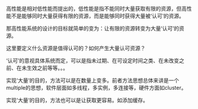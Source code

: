 <!---
markmeta_author: wongoo
markmeta_date: 2012-03-08 17:13:02
slug: what-is-high-performance
markmeta_title: 高性能系统思考－－何为高性能
wordpress_id: 228
markmeta_categories: Inspiration
markmeta_tags: high-performance,高性能
-->


高性能是相对低性能而提出的，低性能是指不能同时大量获取有限的资源，但高性能不是能够同时大量获得有限的资源，而是能够同时获得大量被‘认可’的资源。

那高性能系统的设计的目标就简单的变为：让有限的资源转变为大量‘认可’的资源。

这里要定义什么资源是值得认可的？如何产生大量认可资源？ 

‘认可’的意视具体系统而定，可以是指未过期、在可设定时间之类、在未改变之前、在未生效之前等等。。。

实现‘大量’的目的，方法可以是在数量上变多。前者方法思想总体来讲是一个multiple的思想，软件层面如多线程，多实例，多连接等，硬件方面如cluster。 

实现‘大量’的目的，方法也可以是让获取更容易。如添加缓存。
